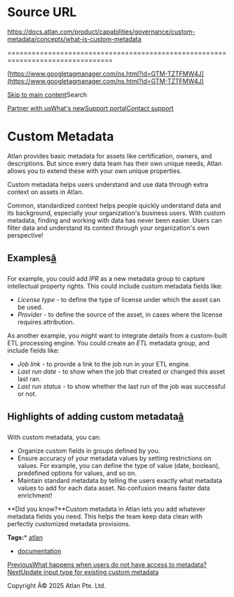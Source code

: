 # Source URL
https://docs.atlan.com/product/capabilities/governance/custom-metadata/concepts/what-is-custom-metadata

================================================================================

<!--
canonical: https://docs.atlan.com/product/capabilities/governance/custom-metadata/concepts/what-is-custom-metadata
link-alternate: https://docs.atlan.com/product/capabilities/governance/custom-metadata/concepts/what-is-custom-metadata
meta-description: Atlan provides basic metadata for assets like certification, owners, and descriptions. But since every data team has their own unique needs, Atlan allows you to extend these with your own unique properties.
meta-docsearch:docusaurus_tag: docs-default-current
meta-docsearch:language: en
meta-docsearch:version: current
meta-docusaurus_locale: en
meta-docusaurus_tag: docs-default-current
meta-docusaurus_version: current
meta-generator: Docusaurus v3.8.1
meta-og-description: Atlan provides basic metadata for assets like certification, owners, and descriptions. But since every data team has their own unique needs, Atlan allows you to extend these with your own unique properties.
meta-og-locale: en
meta-og-title: Custom Metadata | Atlan Documentation
meta-og-url: https://docs.atlan.com/product/capabilities/governance/custom-metadata/concepts/what-is-custom-metadata
meta-twitter:card: summary_large_image
meta-viewport: width=device-width,initial-scale=1
title: Custom Metadata | Atlan Documentation
-->

[https://www.googletagmanager.com/ns.html?id=GTM-TZTFMW4J](https://www.googletagmanager.com/ns.html?id=GTM-TZTFMW4J)

[Skip to main content](#__docusaurus_skipToContent_fallback)Search

[Partner with us](https://docs.google.com/forms/d/e/1FAIpQLScuAIhCm2GS7YFstrOjawbP8J7PUmOynQo7wI2yGCcCyEcVSw/viewform)[What's new](https://shipped.atlan.com/)[Support portal](https://atlan.zendesk.com/auth/v2/login/signin?return_to=https%3A%2F%2Fatlan.zendesk.com%2Fhc%2Fen-us&theme=hc&locale=en-us&brand_id=1900000425113&auth_origin=1900000425113%2Cfalse%2Ctrue)[Contact support](/support/submit-request)

Custom Metadata
===============

Atlan provides basic metadata for assets like certification, owners, and descriptions. But since every data team has their own unique needs, Atlan allows you to extend these with your own unique properties.

Custom metadata helps users understand and use data through extra context on assets in Atlan.

Common, standardized context helps people quickly understand data and its background, especially your organization's business users. With custom metadata, finding and working with data has never been easier. Users can filter data and understand its context through your organization's own perspective!

Examples[â](#examples "Direct link to Examples")
--------------------------------------------------

For example, you could add *IPR* as a new metadata group to capture intellectual property rights. This could include custom metadata fields like:

* *License type* \- to define the type of license under which the asset can be used.
* *Provider* \- to define the source of the asset, in cases where the license requires attribution.

As another example, you might want to integrate details from a custom\-built ETL processing engine. You could create an *ETL* metadata group, and include fields like:

* *Job link* \- to provide a link to the job run in your ETL engine.
* *Last run date* \- to show when the job that created or changed this asset last ran.
* *Last run status* \- to show whether the last run of the job was successful or not.

Highlights of adding custom metadata[â](#highlights-of-adding-custom-metadata "Direct link to Highlights of adding custom metadata")
--------------------------------------------------------------------------------------------------------------------------------------

With custom metadata, you can:

* Organize custom fields in groups defined by you.
* Ensure accuracy of your metadata values by setting restrictions on values. For example, you can define the type of value (date, boolean), predefined options for values, and so on.
* Maintain standard metadata by telling the users exactly what metadata values to add for each data asset. No confusion means faster data enrichment!

**Did you know?**Custom metadata in Atlan lets you add whatever metadata fields you need. This helps the team keep data clean with perfectly customized metadata provisions.

**Tags:*** [atlan](/tags/atlan)
* [documentation](/tags/documentation)

[PreviousWhat happens when users do not have access to metadata?](/product/capabilities/governance/custom-metadata/references/what-happens-when-users-do-not-have-access-to-metadata)[NextUpdate input type for existing custom metadata](/product/capabilities/governance/custom-metadata/faq/change-input-type-custom-metadata)

Copyright Â© 2025 Atlan Pte. Ltd.

